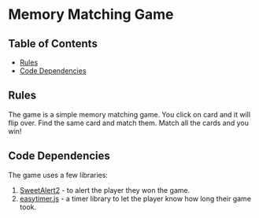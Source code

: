 # Memory Matching Game 

## Table of Contents

* [Rules](#rules)
* [Code Dependencies](#code-dependencies)

## Rules

The game is a simple memory matching game. You click on card and it will flip over. Find the same card and match them.
Match all the cards and you win!

## Code Dependencies

The game uses a few libraries:
1. [SweetAlert2](https://github.com/sweetalert2/sweetalert2) - to alert the player they won the game.
2. [easytimer.js](https://github.com/albert-gonzalez/easytimer.js) - a timer library to let the player know how long their game took.
